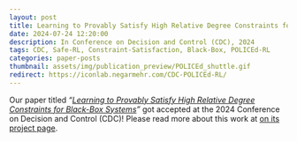 ```yaml
---
layout: post
title: Learning to Provably Satisfy High Relative Degree Constraints for Black-Box Systems
date: 2024-07-24 12:20:00
description: In Conference on Decision and Control (CDC), 2024
tags: CDC, Safe-RL, Constraint-Satisfaction, Black-Box, POLICEd-RL
categories: paper-posts
thumbnail: assets/img/publication_preview/POLICEd_shuttle.gif
redirect: https://iconlab.negarmehr.com/CDC-POLICEd-RL/
---
```


Our paper titled _“<a href="https://arxiv.org/abs/2407.20456">Learning to Provably Satisfy High Relative Degree Constraints for Black-Box Systems</a>”_ got accepted at the 2024 Conference on Decision and Control (CDC)! Please read more about this work at <a href="https://iconlab.negarmehr.com/CDC-POLICEd-RL/">on its project page</a>.